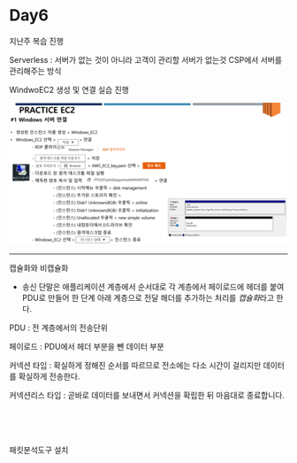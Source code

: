 # Day6

지난주 복습 진행

Serverless : 서버가 없는 것이 아니라 고객이 관리할 서버가 없는것 CSP에서 서버를 관리해주는 방식

WindwoEC2 생성 및 연결 실습 진행

![예제 이미지](../images/윈도우EC2생성.PNG)

---

캡슐화와 비캡슐화<br>
- 송신 단말은 애플리케이션 계층에서 순서대로 각 계층에서 페이로드에 헤더를 붙여 PDU로 만들어 한 단계 아래 계층으로 전달
해더를 추가하는 처리를 *캡슐화*라고 한다.

PDU :  전 계층에서의 전송단위

페이로드 : PDU에서 헤더 부분을 뺀 데이터 부분


커넥션 타입 : 확실하게 정해진 순서를 따르므로 전소에는 다소 시간이 걸리지만 데이터를  확실하게 전송한다.

커넥션리스 타입 : 곧바로 데이터를 보내면서 커넥션을 확립한 뒤 마음대로 종료합니다.

<br><br><br>

패킷분석도구 설치
